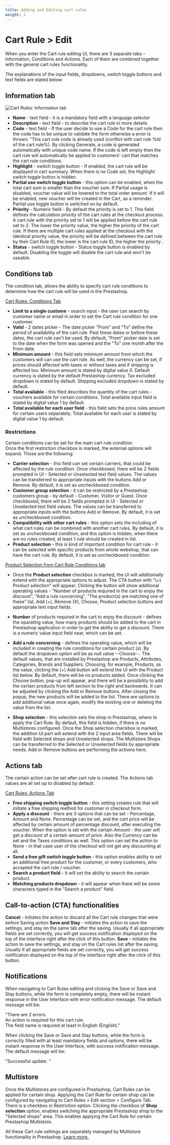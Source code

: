 ```yaml
---
title: Adding and Editing cart rules
weight: 1
---
```


# Cart Rule > Edit
When you enter the Cart rule editing UI, there are 3 separate tabs - Information, Conditions and Actions. Each of them are combined together with the general cart rules functionality.

The explanations of the input fields, dropdowns, switch toggle buttons and text fields are stated below:<br>

## Information tab

![Cart Rules: Information tab](/static/img/cart-rules-information-tab.png)

- **Name** - text field - it is a mandatory field with a language selector
- **Description** - text field - to describe the cart rule in more details.
- **Code** - text field - 
If the user decide to use a Code for the cart rule then the code has to be unique to validate the form otherwise a error is thrown: "This cart rule code is already used (conflict with cart rule %Id of the cart rule%).
By clicking Generate, a code is generated automatically with unique code name.
If the code is left empty then the cart rule will automatically be applied to customers' cart that matches the cart rule conditions.
- **Highlight** - switch toggle button - If enabled, the cart rule will be displayed in cart summary. 
When there is no Code set, the Highlight switch toggle button is hidden.
- **Partial use switch toggle button** - this option can be enabled, when the total cart sum is smaller than the voucher sum. If Partial usage is disabled, voucher value will be lovered to the total order amount. If it will be enabled, new voucher will be created in the Cart, as a reminder. Partial use toggle button is switched on by default.
- **Priority** - Numeric field - By default the priority is set to 1. This field defines the calculation priority of the cart rules at the checkout process. A cart rule with the priority set to 1 will be applied before the cart rule set to 2. The lower the priority value, the higher the priority of the cart rule.
If there are multiple cart rules applied at the checkout with the identical priority value, the priority will be defined between the cart rule by their Cart Rule ID, the lower is the cart rule ID, the higher the priority .
- **Status** - switch toggle button -  Status toggle button is enabled by default. Disabling the toggle will disable the cart rule and won't be useable.

## Conditions tab
The condition tab, allows the ability to specify cart rule conditions to determine how the cart rule will be used in the Prestashop. 

[Cart Rules: Conditions Tab](/static/img/cart-rules-conditions-tab.png)

- **Limit to a single custome** - search input - the user can search by customer name or email in order to set the Cart rule condition for one customer.
- **Valid** - 2 dates picker - The date picker "From" and "To" define the period of availability of the cart rule. Past these dates or before these dates, the cart rule can't be used. By default, "From" picker date is set to the date when the form was opened and the "To" one month after the From date.
- **Minimum amount** - this field sets minimum amount from which the customers will can use the cart rule. As well, the currency can be set, if prices should affected with taxes or without taxes and if shipping is affected too. Minimum amount is stated by digital value 0. Default currency is stated by the default Prestashop currency. Tax excluded dropdown is stated by default. Shipping excluded dropdown is stated by default.
- **Total available** - this filed describes the quantity of the cart rules - vouchers available for certain conditions. Total available input field is stated by digital value 1 by default.
- **Total available for each user field** - this field sets the price rules amount for certain users separately. Total available for each user is stated by digital value 1 by default.
### Restrictions
Certain conditions can be set for the main cart rule condition. <br>
Once the first restriction checkbox is marked, the external options will expand. Those are the following:<br>
- **Carrier selection** - this field can set certain carriers, that could be affected by the rule condition. Once checkboxed, there will be 2 fields prompted in UI - Selected or Unselected text field values. The values can be transferred to appropriate inputs with the buttons Add or Remove. By default, it is set as uncheckboxed condition.
- **Customer group selection** - it can be restricted by a Prestashop customers group - by default - Customer, Visitor or Guest. Once checkboxed, there will be 2 fields prompted in UI - Selected or Unselected text field values. The values can be transferred to appropriate inputs with the buttons Add or Remove. By default, it is set as uncheckboxed condition.
- **Compatibility with other cart rules** - this option sets the including of what cart rules can be combined with another cart rules. By default, it is set as uncheckboxed condition, and this option is hidden, when there are no rules created, at least 1 rule should be created in list.
- **Product selection** - this is kind of important condition for cart rule - it can be selected with specific products from whole webshop, that can have the cart rule. By default, it is set as uncheckboxed condition. 

[Product Selection from Cart Rule Conditions tab](/static/img/cart-rules-restriction-product-select.png)

- Once the **Product selection** checkbox is marked, the UI will additioinally extend with the appropriate options to adjust. The CTA button with "(+) Product selection" will appear. Clicking the button will show additional operating values - "Number of products required in the cart to enjoy the discount", "Add a rule concerning", "The product(s) are matching one of these" list, Add (+), Remove (X), Choose, Product selection buttons and appropriate text input fields.
- **Number** of products required in the cart to enjoy the discount - defines the oparating value, how many products should be added to the cart in Prestashop application in order to get the ability to get a discount. There is a numeric value input field near, which can be set.
- **Add a rule concerning** - defines the operating value, which will be included in creating the rule conditions for certain product (s). By default the dropdown option will be as null value --Choose--. The default values, that are installed by Prestashop are Products, Attributes, Categories, Brands and Suppliers. Choosing, for example, Products, as the value, clicking the (+) Add button will extend the UI with the Product list below. By default, there will be no products added. Once clicking the Choose button, pop-up will appear, and there will be a possibility to add the certain products from left section to the right and backwards. It can be adjusted by clicking the Add or Remove buttons. After closing the popup, the new products will be added to the list. There are options to add additional value once again, modify the existing one or deleting the value from the list.

- **Shop selection** - this selection sets the shop in Prestashop, where to apply the Cart Rule. By default, this field is hidden, if there is no Multistores configured. Once the Shop selection checkbox is marked, the addition UI part will extend with the 2 input area fields. There will be field with Selected shops and Unselected shops. The Multistore Shops can be transferred to the Selected or Unselected fields by appropriate needs. Add or Remove buttons are performing the actioins here.

## Actions tab
The certain action can be set after cart rule is created. The Actions tab values are all set up to disabled by default.

[Cart Rules: Actions Tab](/static/img/cart-rules-actions-tab.png)

- **Free shipping switch toggle button** - this setting creates rule that will initiate a free shipping method for customer in checkout form.
- **Apply a discount** - there are 3 options that can be set - Percentage, Amount and None. Percentage can be set, and the cart price will be affected by certain amount of percentage discount, after executing the voucher. When the option is set with the certain Amount - the user will get a discount of a certain amount of price. Also the Currency can be set and the Taxes conditions as well. This option can set the action to None - in that case user of the checkout will not get any discounting at all.
- **Send a free gift switch toggle button** - this option enables ability to set an additional free product for the customer, or every customers, who accepted the cart rule / voucher.
- **Search a product field** - it will set the ability to search the certain product.
- **Matching products dropdown** - it will appear when there will be some characters typed in the "Search a product" field.

## Call-to-action (CTA) functionalities
**Cancel** - initiates the action to discard all the Cart rule changes that were before Saving action
**Save and Stay** - initiates the action to save the settings, and stay on the same tab after the saving. Usually if all appropriate fields are set correctly, you will get success notification displayed on the top of the interface right after the click of this button.
**Save** - initiates the action to save the settings, and stay on the Cart rules list after the saving. Usually if all appropriate fields are set correctly, you will get success notification displayed on the top of the interface right after the click of this button.

## Notifications
When navigating to Cart Rules editing and clicking the Save or Save and Stay buttons, while the form is completely empty, there will be instant response in the User Interface with error notification message. The default message will be:<br>

"There are 2 errors.<br>
An action is required for this cart rule.<br>
The field name is required at least in English (English)."<br>

When clicking the Save or Save and Stay buttons, while the form is correctly filled with at least mandatory fields and options, there will be instant response in the User Interface, with success notification message. The default message will be:<br>

"Successful update. "<br>

## Multistore 
Once the Multistores are configured in Prestashop, Cart Rules can be applied for certain shop. Applying the Cart Rule for certain shop can be configured by navigating to Cart Rules > Edit section > Configure Tab. There is a checkbox in Restriction option. Clicking the checkbox of **Shop selection** option, enables switching the appropriate Prestashop shop to the "Selected shops" area. This enables applying the Cart Rule for certain Prestashop Multistore.

All these Cart rule settings are separately managed by Multistore functionality in Prestashop. [Learn more.](https://github.com/PrestaShop/prestashop-specs/blob/master/content/1.7/back-office/shop-parameters/general/maintenance.md#multistore-behavior)

